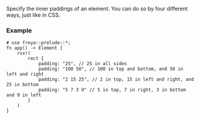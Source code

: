 Specify the inner paddings of an element. You can do so by four different ways, just like in CSS.

### Example

```rust, no_run
# use freya::prelude::*;
fn app() -> Element {
    rsx!(
        rect {
            padding: "25", // 25 in all sides
            padding: "100 50", // 100 in top and bottom, and 50 in left and right
            padding: "2 15 25", // 2 in top, 15 in left and right, and 25 in bottom
            padding: "5 7 3 9" // 5 in top, 7 in right, 3 in bottom and 9 in left
        }
    )
}
```
